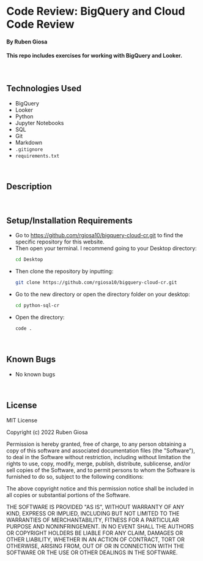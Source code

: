 # Code Review: BigQuery and Cloud Code Review

#### By Ruben Giosa

#### This repo includes exercises for working with BigQuery and Looker.

<br>

## Technologies Used

* BigQuery
* Looker
* Python
* Jupyter Notebooks
* SQL
* Git
* Markdown
* `.gitignore`
* `requirements.txt`

</br>

## Description


<br>


## Setup/Installation Requirements

* Go to https://github.com/rgiosa10/bigquery-cloud-cr.git to find the specific repository for this website.
* Then open your terminal. I recommend going to your Desktop directory:
    ```bash
    cd Desktop
    ```
* Then clone the repository by inputting: 
  ```bash
  git clone https://github.com/rgiosa10/bigquery-cloud-cr.git
  ```
* Go to the new directory or open the directory folder on your desktop:
  ```bash
  cd python-sql-cr
  ```
* Open the directory:
  ```bash
  code .
  ```

</br>

## Known Bugs

* No known bugs

<br>

## License

MIT License

Copyright (c) 2022 Ruben Giosa

Permission is hereby granted, free of charge, to any person obtaining a copy of this software and associated documentation files (the "Software"), to deal in the Software without restriction, including without limitation the rights to use, copy, modify, merge, publish, distribute, sublicense, and/or sell copies of the Software, and to permit persons to whom the Software is furnished to do so, subject to the following conditions:

The above copyright notice and this permission notice shall be included in all copies or substantial portions of the Software.

THE SOFTWARE IS PROVIDED "AS IS", WITHOUT WARRANTY OF ANY KIND, EXPRESS OR IMPLIED, INCLUDING BUT NOT LIMITED TO THE WARRANTIES OF MERCHANTABILITY, FITNESS FOR A PARTICULAR PURPOSE AND NONINFRINGEMENT. IN NO EVENT SHALL THE AUTHORS OR COPYRIGHT HOLDERS BE LIABLE FOR ANY CLAIM, DAMAGES OR OTHER LIABILITY, WHETHER IN AN ACTION OF CONTRACT, TORT OR OTHERWISE, ARISING FROM, OUT OF OR IN CONNECTION WITH THE SOFTWARE OR THE USE OR OTHER DEALINGS IN THE SOFTWARE.

</br>